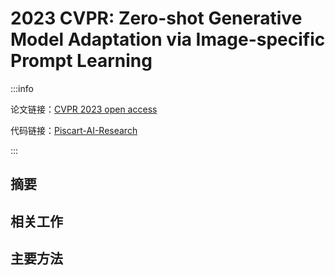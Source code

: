 # 2023 CVPR: Zero-shot Generative Model Adaptation via Image-specific Prompt Learning

:::info

论文链接：[CVPR 2023 open access](https://openaccess.thecvf.com/content/CVPR2023/papers/Guo_Zero-Shot_Generative_Model_Adaptation_via_Image-Specific_Prompt_Learning_CVPR_2023_paper.pdf)

代码链接：[Piscart-AI-Research](https://github.com/Picsart-AI-Research/IPL-Zero-Shot-Generative-Model-Adaptation)

:::

## 摘要

## 相关工作

## 主要方法

